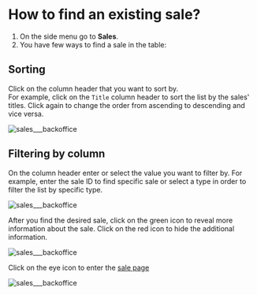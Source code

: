 # How to find an existing sale?

1. On the side menu go to **Sales**.
2. You have few ways to find a sale in the table:

## Sorting

Click on the column header that you want to sort by.  
For example, click on the `Title` column header to sort the list by the sales' titles. Click again to change the order from ascending to descending and vice versa.

![sales___backoffice](https://user-images.githubusercontent.com/20393485/47138040-f887c000-d2c0-11e8-81a8-a1a5d2a1add4.jpg)

## Filtering by column

On the column header enter or select the value you want to filter by. For example, enter the sale ID to find specific sale or select a type in order to filter the list by specific type.

![sales___backoffice](https://user-images.githubusercontent.com/20393485/47138295-a3987980-d2c1-11e8-9bc4-b53b26aa9b7b.jpg)



After you find the desired sale, click on the green icon to reveal more information about the sale. Click on the red icon to hide the additional information.

![sales___backoffice](https://user-images.githubusercontent.com/20393485/47139201-e3f8f700-d2c3-11e8-901e-21156f245eb6.jpg)

Click on the eye icon to enter the [sale page](../sale/understanding-the-sale-page.md)

![sales___backoffice](https://user-images.githubusercontent.com/20393485/47139277-11de3b80-d2c4-11e8-9805-58a64e427a6d.jpg)
